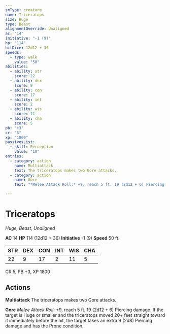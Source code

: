 ```yaml
---
smType: creature
name: Triceratops
size: Huge
type: Beast
alignmentOverride: Unaligned
ac: "14"
initiative: "-1 (9)"
hp: "114"
hitDice: 12d12 + 36
speeds:
  - type: walk
    value: "50"
abilities:
  - ability: str
    score: 22
  - ability: dex
    score: 9
  - ability: con
    score: 17
  - ability: int
    score: 2
  - ability: wis
    score: 11
  - ability: cha
    score: 5
pb: "+3"
cr: "5"
xp: "1800"
passivesList:
  - skill: Perception
    value: "10"
entries:
  - category: action
    name: Multiattack
    text: The triceratops makes two Gore attacks.
  - category: action
    name: Gore
    text: "*Melee Attack Roll:* +9, reach 5 ft. 19 (2d12 + 6) Piercing damage. If the target is Huge or smaller and the triceratops moved 20+ feet straight toward it immediately before the hit, the target takes an extra 9 (2d8) Piercing damage and has the Prone condition."

---
```


# Triceratops
*Huge, Beast, Unaligned*

**AC** 14
**HP** 114 (12d12 + 36)
**Initiative** -1 (9)
**Speed** 50 ft.

| STR | DEX | CON | INT | WIS | CHA |
| --- | --- | --- | --- | --- | --- |
| 22 | 9 | 17 | 2 | 11 | 5 |

CR 5, PB +3, XP 1800

## Actions

**Multiattack**
The triceratops makes two Gore attacks.

**Gore**
*Melee Attack Roll:* +9, reach 5 ft. 19 (2d12 + 6) Piercing damage. If the target is Huge or smaller and the triceratops moved 20+ feet straight toward it immediately before the hit, the target takes an extra 9 (2d8) Piercing damage and has the Prone condition.
